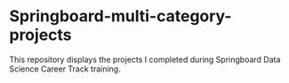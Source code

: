 # Springboard-multi-category-projects

This repository displays the projects I completed during Springboard Data Science Career Track training.
